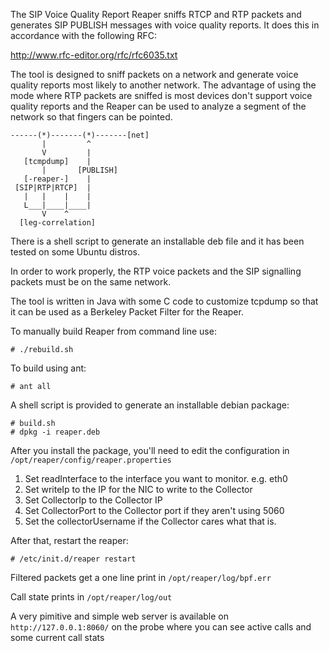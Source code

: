 The SIP Voice Quality Report Reaper sniffs RTCP and RTP packets and generates
SIP PUBLISH messages with voice quality reports.  It does this in accordance
with the following RFC:

http://www.rfc-editor.org/rfc/rfc6035.txt

The tool is designed to sniff packets on a network and generate voice quality
reports most likely to another network.  The advantage of using the mode where
RTP packets are sniffed is most devices don't support voice quality reports
and the Reaper can be used to analyze a segment of the network so that
fingers can be pointed.

```
------(*)-------(*)-------[net]
       |         ^
       V         |
   [tcmpdump]    |
       |       [PUBLISH]
   [-reaper-]    |
 [SIP|RTP|RTCP]  |
   |   |    |    |
   L___|____|____|
       V    ^    
  [leg-correlation]
  ```
  
There is a shell script to generate an installable deb file and it has been
tested on some Ubuntu distros.

In order to work properly, the RTP voice packets and the SIP signalling packets
must be on the same network.

The tool is written in Java with some C code to customize tcpdump so that it
can be used as a Berkeley Packet Filter for the Reaper.


To manually build Reaper from command line use:
```
# ./rebuild.sh
```

To build using ant:
```
# ant all
```

A shell script is provided to generate an installable debian package: 

```
# build.sh
# dpkg -i reaper.deb
```
After you install the package, you'll need to edit the configuration in ``/opt/reaper/config/reaper.properties``

 1. Set readInterface to the interface you want to monitor. e.g. eth0
 2. Set writeIp to the IP for the NIC to write to the Collector
 3. Set CollectorIp to the Collector IP
 4. Set CollectorPort to the Collector port if they aren't using 5060
 5. Set the collectorUsername if the Collector cares what that is.

After that, restart the reaper:
```
# /etc/init.d/reaper restart
```
Filtered packets get a one line print in ``/opt/reaper/log/bpf.err`` 

Call state prints in ``/opt/reaper/log/out`` 

A very pimitive and simple web server is available on ``http://127.0.0.1:8060/`` on the
probe where you can see active calls and some current call stats
